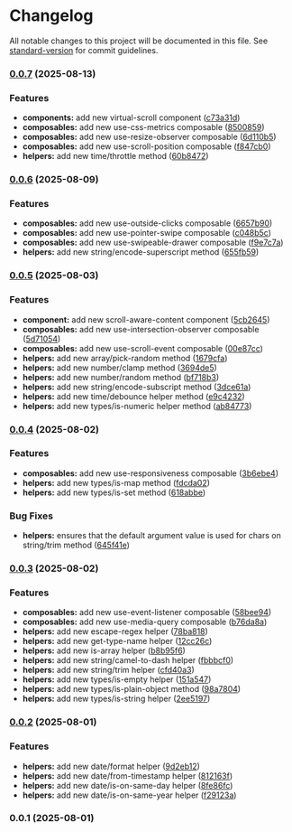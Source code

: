 # Changelog

All notable changes to this project will be documented in this file. See [standard-version](https://github.com/conventional-changelog/standard-version) for commit guidelines.

### [0.0.7](https://github.com/ismailceylan/mark-3/compare/v0.0.6...v0.0.7) (2025-08-13)


### Features

* **components:** add new virtual-scroll component ([c73a31d](https://github.com/ismailceylan/mark-3/commit/c73a31d6dc2ec37d8e70a15160bda495425712ca))
* **composables:** add new use-css-metrics composable ([8500859](https://github.com/ismailceylan/mark-3/commit/85008595788348956cd2f40cc0fff65d038672b0))
* **composables:** add new use-resize-observer composable ([6d110b5](https://github.com/ismailceylan/mark-3/commit/6d110b5c17facd4918a8a02a49d2f7644ada8f96))
* **composables:** add new use-scroll-position composable ([f847cb0](https://github.com/ismailceylan/mark-3/commit/f847cb0a9f19f09f82ab55d447227a7aa21516d5))
* **helpers:** add new time/throttle method ([60b8472](https://github.com/ismailceylan/mark-3/commit/60b8472fdb56119888c90446fe237b1fc9573f2b))

### [0.0.6](https://github.com/ismailceylan/mark-3/compare/v0.0.5...v0.0.6) (2025-08-09)


### Features

* **composables:** add new use-outside-clicks composable ([6657b90](https://github.com/ismailceylan/mark-3/commit/6657b90c8330888d7f5d23b20cd85519bd44530b))
* **composables:** add new use-pointer-swipe composable ([c048b5c](https://github.com/ismailceylan/mark-3/commit/c048b5ce2aafe1f8d8a79aa7b1b37398a8e195e2))
* **composables:** add new use-swipeable-drawer composable ([f9e7c7a](https://github.com/ismailceylan/mark-3/commit/f9e7c7a0f757b04d63fef2ce078ed89d5e044dd8))
* **helpers:** add new string/encode-superscript method ([655fb59](https://github.com/ismailceylan/mark-3/commit/655fb59692486202e04da2f742c5ce0d432e3b71))

### [0.0.5](https://github.com/ismailceylan/mark-3/compare/v0.0.4...v0.0.5) (2025-08-03)


### Features

* **component:** add new scroll-aware-content component ([5cb2645](https://github.com/ismailceylan/mark-3/commit/5cb2645a7f2ed778adc5f30a6e684b89b4ac360a))
* **composables:** add new use-intersection-observer composable ([5d71054](https://github.com/ismailceylan/mark-3/commit/5d710544a3067f29c8b5c4ce1db66c1ab3549a06))
* **composables:** add new use-scroll-event composable ([00e87cc](https://github.com/ismailceylan/mark-3/commit/00e87cc5bab981f53c4c61a7f3858ad4d0c45a9c))
* **helpers:** add new array/pick-random method ([1679cfa](https://github.com/ismailceylan/mark-3/commit/1679cfa821219fe85aef19afc17ed1b831d08ffd))
* **helpers:** add new number/clamp method ([3694de5](https://github.com/ismailceylan/mark-3/commit/3694de551c05ad8cab78e139f35225f92d7e50b1))
* **helpers:** add new number/random method ([bf718b3](https://github.com/ismailceylan/mark-3/commit/bf718b3ffca5147fb7985bde8d5c22e2763b3bfc))
* **helpers:** add new string/encode-subscript method ([3dce61a](https://github.com/ismailceylan/mark-3/commit/3dce61a8c9d927126ddb94118a33d0663bba5269))
* **helpers:** add new time/debounce helper method ([e9c4232](https://github.com/ismailceylan/mark-3/commit/e9c423233f7b946715f8624432af40f96aba9e90))
* **helpers:** add new types/is-numeric helper method ([ab84773](https://github.com/ismailceylan/mark-3/commit/ab847736ae695fce62e42155c3653a216f6e321b))

### [0.0.4](https://github.com/ismailceylan/mark-3/compare/v0.0.3...v0.0.4) (2025-08-02)


### Features

* **composables:** add new use-responsiveness composable ([3b6ebe4](https://github.com/ismailceylan/mark-3/commit/3b6ebe4f0c50668453071cf4146b3dc459a25f24))
* **helpers:** add new types/is-map method ([fdcda02](https://github.com/ismailceylan/mark-3/commit/fdcda0239aab54951df1c708dee7e74989801c79))
* **helpers:** add new types/is-set method ([618abbe](https://github.com/ismailceylan/mark-3/commit/618abbeb6f068774dfa4c6158302fd7ac5f7fccc))


### Bug Fixes

* **helpers:** ensures that the default argument value is used for chars on string/trim method ([645f41e](https://github.com/ismailceylan/mark-3/commit/645f41e883b8777a16e4773ed520411e9953a45b))

### [0.0.3](https://github.com/ismailceylan/mark-3/compare/v0.0.2...v0.0.3) (2025-08-02)


### Features

* **composables:** add new use-event-listener composable ([58bee94](https://github.com/ismailceylan/mark-3/commit/58bee94286d6736fee813f2286a3bd33031d58b2))
* **composables:** add new use-media-query composable ([b76da8a](https://github.com/ismailceylan/mark-3/commit/b76da8a083e13e60c967c90f8116aaa3c735c74f))
* **helpers:** add new escape-regex helper ([78ba818](https://github.com/ismailceylan/mark-3/commit/78ba818542c8325809d72ec7920f2aa14cd053d0))
* **helpers:** add new get-type-name helper ([12cc26c](https://github.com/ismailceylan/mark-3/commit/12cc26c83335f96af408d90b5accab3aaa5f6d32))
* **helpers:** add new is-array helper ([b8b95f6](https://github.com/ismailceylan/mark-3/commit/b8b95f652677f6dc6079b34cd97bcb64671db75c))
* **helpers:** add new string/camel-to-dash helper ([fbbbcf0](https://github.com/ismailceylan/mark-3/commit/fbbbcf0570b38ccabbd44044ca9054d3dccdaafd))
* **helpers:** add new string/trim helper ([cfd40a3](https://github.com/ismailceylan/mark-3/commit/cfd40a3a4741bb0ffe8bcc184f623cb6c6f39c6c))
* **helpers:** add new types/is-empty helper ([151a547](https://github.com/ismailceylan/mark-3/commit/151a547d2ab89e47b5d9f85bad080af82d4e02a4))
* **helpers:** add new types/is-plain-object method ([98a7804](https://github.com/ismailceylan/mark-3/commit/98a780415f4d1b086075be042b8467509fb2815d))
* **helpers:** add new types/is-string helper ([2ee5197](https://github.com/ismailceylan/mark-3/commit/2ee51979235a674d63a3d8c9381f37ccc84ecfd7))

### [0.0.2](https://github.com/ismailceylan/mark-3/compare/v0.0.1...v0.0.2) (2025-08-01)


### Features

* **helpers:** add new date/format helper ([9d2eb12](https://github.com/ismailceylan/mark-3/commit/9d2eb12c8595785d0b40ec740612ecdc407e4fe2))
* **helpers:** add new date/from-timestamp helper ([812163f](https://github.com/ismailceylan/mark-3/commit/812163f84a11e53f77b7f291ccad8f1b3bd88631))
* **helpers:** add new date/is-on-same-day helper ([8fe86fc](https://github.com/ismailceylan/mark-3/commit/8fe86fcff57d51803307f12f7e78310999f0acb2))
* **helpers:** add new date/is-on-same-year helper ([f29123a](https://github.com/ismailceylan/mark-3/commit/f29123a2997e294c2672bb450124e0b571b6d730))

### 0.0.1 (2025-08-01)

